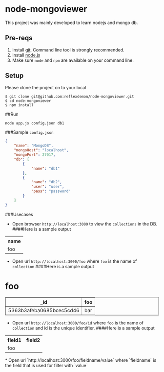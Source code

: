 node-mongoviewer
================

This project was mainly developed to learn nodejs and mongo db.
## Pre-reqs

1. Install [git][1]. Command line tool is strongly recommended.
2. Install [node.js][2] 
3. Make sure `node` and `npm` are available on your command line.


## Setup

Please clone the project on to your local

```
$ git clone git@github.com:reflexdemon/node-mongoviewer.git
$ cd node-mongoviewer
$ npm install
```
##Run
```
node app.js config.json db1
```
###Sample `config.json`
```json
{
    "name": "MongoDB",
    "mongoHost": "localhost",
    "mongoPort": 27017,
    "db": [ 
        {
            "name": "db1"
        },
        {
            "name": "db2",
            "user": "user",
            "pass": "password"
        }
    ]
}
```
###Usecases

* Open browser `http://localhost:3000` to view the `collections` in the DB.
####Here is a sample output
<table>
<tr><th>name</th></tr>
<tr><td>foo</td></tr>
</table>

* Open url `http://localhost:3000/foo` where `foo` is the name of `collection`
####Here is a sample output
<h1>foo</h1><div id="objects"><table border="1"><th>_id</th><th>foo</th><tr class="obj"><td class="key">5363b3afeba0685bcec5cd46</td><td class="key">bar</td></tr></table></div>

* Open url `http://localhost:3000/foo/id` where `foo` is the name of `collection` and id is the unique identifier.
####Here is a sample output
<table>
<tr><th>field1</th><th>field2</th></tr>
<tr><td>foo</td></tr>
</table>
* Open url `http://localhost:3000/foo/fieldname/value` where `fieldname` is the field that is used for filter with `value`


[1]: https://help.github.com/articles/set-up-git 'git setup'
[2]: http://nodejs.org/ 'node.js'
